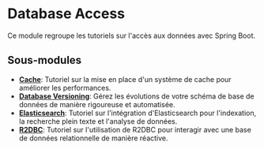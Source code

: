 # Database Access

Ce module regroupe les tutoriels sur l'accès aux données avec Spring Boot.

## Sous-modules

- [**Cache**](./cache-tutorial/README.md): Tutoriel sur la mise en place d'un système de cache pour améliorer les performances.
- [**Database Versioning**](./database-versioning-tutorial/README.md): Gérez les évolutions de votre schéma de base de données de manière rigoureuse et automatisée.
- [**Elasticsearch**](./elasticsearch-tutorial/README.md): Tutoriel sur l'intégration d'Elasticsearch pour l'indexation, la recherche plein texte et l'analyse de données.
- [**R2DBC**](./r2dbc-tutorial/README.md): Tutoriel sur l'utilisation de R2DBC pour interagir avec une base de données relationnelle de manière réactive.
